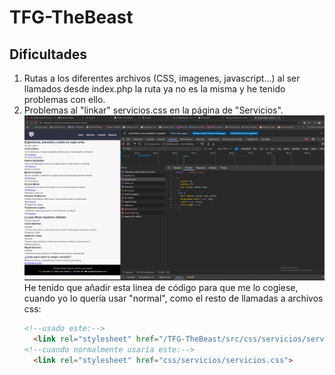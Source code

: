 # TFG-TheBeast
## Dificultades

1. Rutas a los diferentes archivos (CSS, imagenes, javascript...) al ser llamados desde index.php la ruta ya no es la misma y he tenido problemas con ello.
2. Problemas al "linkar" servicios.css en la página de "Servicios". 
   ![alt text](image.png)
    He tenido que añadir esta linea de código para que me lo cogiese, cuando yo lo quería usar "normal", como el resto de llamadas a archivos css:
    ``` html
    <!--usado este:-->
      <link rel="stylesheet" href="/TFG-TheBeast/src/css/servicios/servicios.css?v=1.1">
    <!--cuando normalmente usaría este:-->
      <link rel="stylesheet" href="css/servicios/servicios.css">

